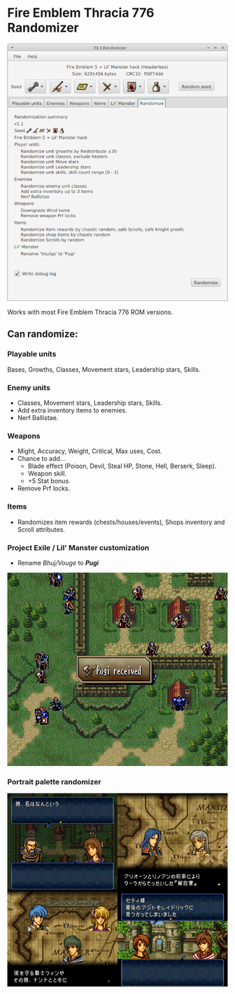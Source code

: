 Fire Emblem Thracia 776 Randomizer
==================================

![Randomize tab](images/fe5randomizer1.1.png)

Works with most Fire Emblem Thracia 776 ROM versions.

## Can randomize:

### Playable units
Bases, Growths, Classes, Movement stars, Leadership stars, Skills.

### Enemy units
* Classes, Movement stars, Leadership stars, Skills.
* Add extra inventory items to enemies.
* Nerf Ballistae.

### Weapons
* Might, Accuracy, Weight, Critical, Max uses, Cost.
* Chance to add...
    * Blade effect (Poison, Devil, Steal HP, Stone, Hell, Berserk, Sleep).
    * Weapon skill.
    * +5 Stat bonus.
* Remove Prf locks.

### Items
* Randomizes item rewards (chests/houses/events), Shops inventory and Scroll attributes.

### Project Exile / Lil' Manster customization
* Rename *Bhuj/Vouge* to _**Pugi**_

![Playable units](images/pugi.png)

### Portrait palette randomizer

![Randomized palettes](images/r-palette.png)
